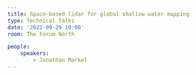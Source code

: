 ```yaml
---
title: Space-based lidar for global shallow water mapping
type: Technical Talks
date: '2022-09-29 10:00'
room: The Forum North

people:
    speakers:
        - Jonathan Markel
---
```

